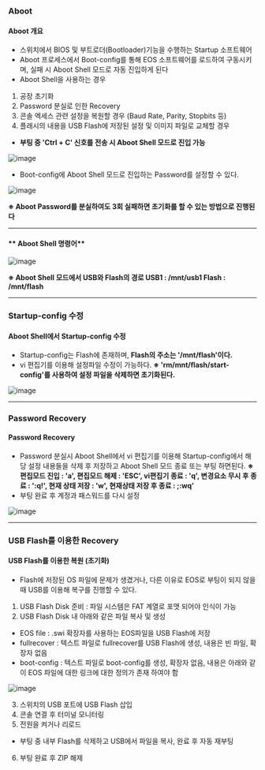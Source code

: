 ### Aboot
#### **Aboot 개요**
- 스위치에서 BIOS 및 부트로더(Bootloader)기능을 수행하는 Startup 소프트웨어
- Aboot 프로세스에서 Boot-config를 통해 EOS 소프트웨어를 로드하여 구동시키며, 실패 시 Aboot Shell 모드로 자동 진입하게 된다
- Aboot Shell을 사용하는 경우
1) 공장 초기화
2) Password 분실로 인한 Recovery
3) 콘솔 엑세스 관련 설정을 복원할 경우 (Baud Rate, Parity, Stopbits 등)
4) 플래시의 내용을 USB Flash에 저장된 설정 및 이미지 파일로 교체할 경우

- **부팅 중 'Ctrl + C' 신호를 전송 시 Aboot Shell 모드로 진입 가능**
 
![image](https://github.com/user-attachments/assets/f9af961a-ebb4-441f-bbac-563b2b1a32a9)

- Boot-config에 Aboot Shell 모드로 진입하는 Password를 설정할 수 있다.

![image](https://github.com/user-attachments/assets/7259e41c-1892-425e-b5da-15b6b718b83b)

**※ Aboot Password를 분실하여도 3회 실패하면 초기화를 할 수 있는 방법으로 진행된다**

---
#### ** Aboot Shell 명령어**

![image](https://github.com/user-attachments/assets/772a8031-26a0-4d70-a348-1e083960a7e8)

**※ Aboot Shell 모드에서 USB와 Flash의 경로
      USB1 : /mnt/usb1
      Flash : /mnt/flash**  

---
### Startup-config 수정 
#### **Aboot Shell에서 Startup-config 수정**
- Startup-config는 Flash에 존재하며, **Flash의 주소는 '/mnt/flash'이다.**
- vi 편집기를 이용해 설정파일 수정이 가능하다. 
**※ 'rm/mnt/flash/start-config'를 사용하여 설정 파일을 삭제하면 초기화된다.**
  
![image](https://github.com/user-attachments/assets/7914b568-c05b-40bd-8619-e6ea5502ac06)

---
### Password Recovery 
#### **Password Recovery**
- Password 분실시 Aboot Shell에서 vi 편집기를 이용해 Startup-config에서 해당 설정 내용들을 삭제 후 저장하고 Aboot Shell
모드 종료 또는 부팅 하면된다.
**※ 편집모드 진입 : 'a', 편집모드 해제 : 'ESC', vi편집기 종료 : 'q', 변경요소 무시 후 종료 : ':q!',
현재 상태 저장 : 'w', 현재상태 저장 후 종료 : ;:wq'**
- 부팅 완료 후 계정과 패스워드를 다시 설정

![image](https://github.com/user-attachments/assets/824d5a87-9420-4b82-8a77-4f33aead93e8)

---
### USB Flash를 이용한 Recovery 
#### **USB Flash를 이용한 복원 (초기화)**
- Flash에 저장된 OS 파일에 문제가 생겼거나, 다른 이유로 EOS로 부팅이 되지 않을 때 USB를 이용해 복구를 진행할 수 있다.
1) USB Flash Disk 준비 : 파일 시스템은 FAT 계열로 포맷 되어야 인식이 가능
2) USB Flash Disk 내 아래와 같은 파일 복사 및 생성
- EOS file : .swi 확장자를 사용하는 EOS파일을 USB Flash에 저장
- fullrecover : 텍스트 파일로 fullrecover를 USB Flash에 생성, 내용은 빈 파일, 확장자 없음
- boot-config : 텍스트 파일로 boot-config를 생성, 확장자 없음, 내용은 아래와 같이 EOS 파일에 대한 링크에 대한 정의가 존재 하여야 함

![image](https://github.com/user-attachments/assets/f02fb4ca-02db-4525-bef1-82a283c9d909)

3. 스위치의 USB 포트에 USB Flash 삽입
4. 콘솔 연결 후 터미널 모니터링
5. 전원을 켜거나 리로드 
- 부팅 중 내부 Flash를 삭제하고 USB에서 파일을 복사, 완료 후 자동 재부팅
6. 부팅 완료 후 ZIP 해제 
